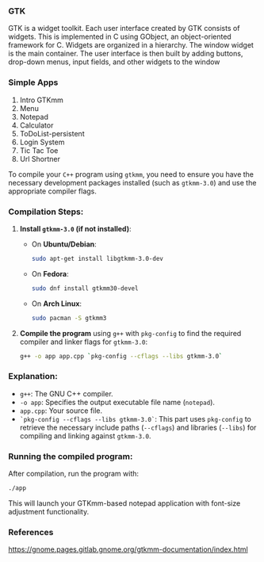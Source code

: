 ### GTK 

GTK is a widget toolkit. Each user interface created by GTK consists of widgets. This is implemented in C using GObject, an object-oriented framework for C. Widgets are organized in a hierarchy. The window widget is the main container. The user interface is then built by adding buttons, drop-down menus, input fields, and other widgets to the window


### Simple Apps

1. Intro GTKmm
2. Menu
3. Notepad
4. Calculator
5. ToDoList-persistent
6. Login System
7. Tic Tac Toe
8. Url Shortner


To compile your `C++` program using `gtkmm`, you need to ensure you have the necessary development packages installed (such as `gtkmm-3.0`) and use the appropriate compiler flags.

### Compilation Steps:

1. **Install `gtkmm-3.0` (if not installed)**:
   - On **Ubuntu/Debian**:
     ```bash
     sudo apt-get install libgtkmm-3.0-dev
     ```

   - On **Fedora**:
     ```bash
     sudo dnf install gtkmm30-devel
     ```

   - On **Arch Linux**:
     ```bash
     sudo pacman -S gtkmm3
     ```

2. **Compile the program** using `g++` with `pkg-config` to find the required compiler and linker flags for `gtkmm-3.0`:

   ```bash
   g++ -o app app.cpp `pkg-config --cflags --libs gtkmm-3.0`
   ```

### Explanation:
- `g++`: The GNU C++ compiler.
- `-o app`: Specifies the output executable file name (`notepad`).
- `app.cpp`: Your source file.
- `` `pkg-config --cflags --libs gtkmm-3.0` ``: This part uses `pkg-config` to retrieve the necessary include paths (`--cflags`) and libraries (`--libs`) for compiling and linking against `gtkmm-3.0`.

### Running the compiled program:

After compilation, run the program with:

```bash
./app
```

This will launch your GTKmm-based notepad application with font-size adjustment functionality.

### References

https://gnome.pages.gitlab.gnome.org/gtkmm-documentation/index.html
